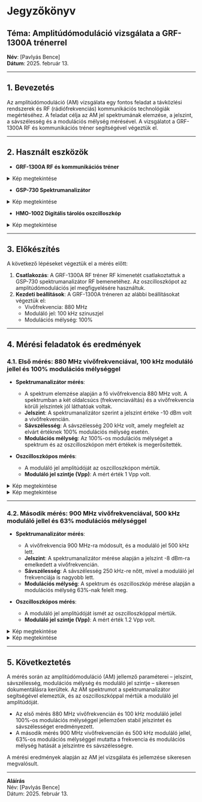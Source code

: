 # Jegyzőkönyv

## Téma: Amplitúdómoduláció vizsgálata a GRF-1300A trénerrel
**Név**: [Pavlyás Bence]  
**Dátum**: 2025. február 13.

---

## 1. Bevezetés  
Az amplitúdómoduláció (AM) vizsgálata egy fontos feladat a távközlési rendszerek és RF (rádiófrekvenciás) kommunikációs technológiák megértéséhez. A feladat célja az AM jel spektrumának elemzése, a jelszint, a sávszélesség és a modulációs mélység mérésével. A vizsgálatot a GRF-1300A RF és kommunikációs tréner segítségével végeztük el.

---

## 2. Használt eszközök  
- **GRF-1300A RF és kommunikációs tréner**

<details>

  <summary>Kép megtekintése</summary>

  ![grf](https://raw.githubusercontent.com/PavlyasB/Meresijegyzokonyvek/refs/heads/main/AM-Mod/kepek/GRF-1300A.jpg.webp)

</details>

- **GSP-730 Spektrumanalizátor**

<details>

  <summary>Kép megtekintése</summary>

  ![gsp](https://raw.githubusercontent.com/PavlyasB/Meresijegyzokonyvek/refs/heads/main/AM-Mod/kepek/GSP-730.webp)

</details>

- **HMO-1002 Digitális tárolós oszcilloszkóp**


<details>

  <summary>Kép megtekintése</summary>

  ![hmo](https://raw.githubusercontent.com/PavlyasB/Meresijegyzokonyvek/refs/heads/main/AM-Mod/kepek/HMO-1002.jfif)

</details>

---

## 3. Előkészítés  
A következő lépéseket végeztük el a mérés előtt:
1. **Csatlakozás**: A GRF-1300A RF tréner RF kimenetét csatlakoztattuk a GSP-730 spektrumanalizátor RF bemenetéhez. Az oszcilloszkópot az amplitúdómodulációs jel megfigyelésére használtuk.
2. **Kezdeti beállítások**: A GRF-1300A tréneren az alábbi beállításokat végeztük el:
   - Vivőfrekvencia: 880 MHz
   - Moduláló jel: 100 kHz szinuszjel
   - Modulációs mélység: 100%

---

## 4. Mérési feladatok és eredmények

### 4.1. Első mérés: 880 MHz vivőfrekvenciával, 100 kHz moduláló jellel és 100% modulációs mélységgel

- **Spektrumanalizátor mérés**:
   - A spektrum elemzése alapján a fő vivőfrekvencia 880 MHz volt. A spektrumban a két oldalcsúcs (frekvenciaváltás) és a vivőfrekvencia körüli jelszintek jól láthatóak voltak.
   - **Jelszint**: A spektrumanalizátor szerint a jelszint értéke -10 dBm volt a vivőfrekvencián.
   - **Sávszélesség**: A sávszélesség 200 kHz volt, amely megfelelt az elvárt értéknek 100% modulációs mélység esetén.
   - **Modulációs mélység**: Az 100%-os modulációs mélységet a spektrum és az oszcilloszkópon mért értékek is megerősítették.
   
- **Oszcilloszkópos mérés**:
   - A moduláló jel amplitúdóját az oszcilloszkópon mértük.
   - **Moduláló jel szintje (Vpp)**: A mért érték 1 Vpp volt.

<details>

  <summary>Kép megtekintése</summary>

  ![1](https://raw.githubusercontent.com/PavlyasB/Meresijegyzokonyvek/refs/heads/main/AM-Mod/kepek/SCR00.bmp)

</details>

<details>

  <summary>Kép megtekintése</summary>

  ![2](https://raw.githubusercontent.com/PavlyasB/Meresijegyzokonyvek/refs/heads/main/AM-Mod/kepek/TA01.png)

</details>
   
---

### 4.2. Második mérés: 900 MHz vivőfrekvenciával, 500 kHz moduláló jellel és 63% modulációs mélységgel

- **Spektrumanalizátor mérés**:
   - A vivőfrekvencia 900 MHz-ra módosult, és a moduláló jel 500 kHz lett.
   - **Jelszint**: A spektrumanalizátor mérése alapján a jelszint -8 dBm-ra emelkedett a vivőfrekvencián.
   - **Sávszélesség**: A sávszélesség 250 kHz-re nőtt, mivel a moduláló jel frekvenciája is nagyobb lett.
   - **Modulációs mélység**: A spektrum és oszcilloszkóp mérése alapján a modulációs mélység 63%-nak felelt meg.

- **Oszcilloszkópos mérés**:
   - A moduláló jel amplitúdóját ismét az oszcilloszkóppal mértük.
   - **Moduláló jel szintje (Vpp)**: A mért érték 1.2 Vpp volt.

<details>

  <summary>Kép megtekintése</summary>

  ![3](https://raw.githubusercontent.com/PavlyasB/Meresijegyzokonyvek/refs/heads/main/AM-Mod/kepek/SCR01.bmp)

</details>


<details>

  <summary>Kép megtekintése</summary>

  ![4](https://raw.githubusercontent.com/PavlyasB/Meresijegyzokonyvek/refs/heads/main/AM-Mod/kepek/TA02.png)

</details>



---

## 5. Következtetés

A mérés során az amplitúdómoduláció (AM) jellemző paraméterei – jelszint, sávszélesség, modulációs mélység és moduláló jel szintje – sikeresen dokumentálásra kerültek. Az AM spektrumot a spektrumanalizátor segítségével elemeztük, és az oszcilloszkóppal mértük a moduláló jel amplitúdóját.

- Az első mérés 880 MHz vivőfrekvencián és 100 kHz moduláló jellel 100%-os modulációs mélységgel jellemzően stabil jelszintet és sávszélességet eredményezett.
- A második mérés 900 MHz vivőfrekvencián és 500 kHz moduláló jellel, 63%-os modulációs mélységgel mutatta a frekvencia és modulációs mélység hatását a jelszintre és sávszélességre.

A mérési eredmények alapján az AM jel vizsgálata és jellemzése sikeresen megvalósult.

---

**Aláírás**  
Név: [Pavlyás Bence]   
Dátum: 2025. február 13.